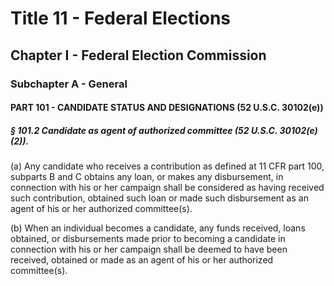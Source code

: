 
# Title 11 - Federal Elections
## Chapter I - Federal Election Commission
### Subchapter A - General
#### PART 101 - CANDIDATE STATUS AND DESIGNATIONS (52 U.S.C. 30102(e))
##### § 101.2 Candidate as agent of authorized committee (52 U.S.C. 30102(e)(2)).

(a) Any candidate who receives a contribution as defined at 11 CFR part 100, subparts B and C obtains any loan, or makes any disbursement, in connection with his or her campaign shall be considered as having received such contribution, obtained such loan or made such disbursement as an agent of his or her authorized committee(s).

(b) When an individual becomes a candidate, any funds received, loans obtained, or disbursements made prior to becoming a candidate in connection with his or her campaign shall be deemed to have been received, obtained or made as an agent of his or her authorized committee(s).
